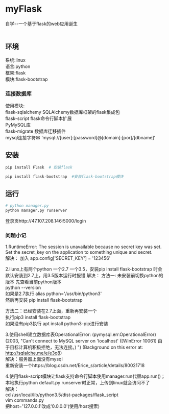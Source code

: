 # myFlask
自学--一个基于flask的web应用诞生<br>
<br>
## 环境
系统:linux<br>
语言:python<br>
框架:flask<br>
模块:flask-bootstrap <br>
### 连接数据库
使用模块:<br>
flask-sqlalchemy SQLAlchemy数据库框架的flask集成包<br>
flask-script flask命令行脚本扩展 <br>
PyMySQL库<br>
flask-migrate   数据库迁移插件<br>
mysql连接字符串  ‘mysql://[user]:[password]@[domain]:[por]/[dbname]’
<br>
## 安装
```python
pip install Flask  # 安装flask
```
```python
pip install flask-bootstrap  #安装flask-bootstrap模块
```
## 运行
```python
# python manager.py
python manager.py runserver
```
登录页http://47.107.208.146:5000/login<br>
### 问题小记
1.RuntimeError: The session is unavailable because no secret key was set.  Set the secret_key on the application to something unique and secret.<br>
解决：
加入  app.config['SECRET_KEY'] = '123456'<br>

2.liunx上有两个python 一个2.7 一个3.5，安装pip install flask-bootstrap 时会默认安装到2.7上，用3.5版本运行时报错
解决：
方法一: 未安装前切换python的版本
先查看当前python版本  
python --version<br>
如果是2.7执行
alias python='/usr/bin/python3'<br>
然后再安装
pip install flask-bootstrap<br>

方法二：已经安装在2.7上面，重新再安装一个<br>
执行pip3 install flask-bootstrap<br>
如果没有pip3执行 apt install python3-pip进行安装<br>

3.使用shell建立数据库表OperationalError: (pymysql.err.OperationalError) (2003, "Can't connect to MySQL server on 'localhost' ([WinError 10061] 由于目标计算机积极拒绝，无法连接。)
") (Background on this error at: http://sqlalche.me/e/e3q8)<br>
解决：服务器上面没有mysql  <br>
重新安装一个https://blog.csdn.net/Erice_s/article/details/80021718<br>

4.使用flask-script模块让flask支持命令行脚本使用manager.run代替app.run()；本地执行python default.py runserver时正常，上传到linux就会访问不了<br>
解决：<br>
cd /usr/local/lib/python3.5/dist-packages/flask_script<br>
vim commands.py<br>
把host='127.0.0.1'改成'0.0.0.0'(使用/host搜索)<br>

